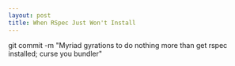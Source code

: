 ```yaml
---
layout: post
title: When RSpec Just Won't Install
---
```

git commit -m "Myriad gyrations to do nothing more than get rspec installed; curse you bundler"

